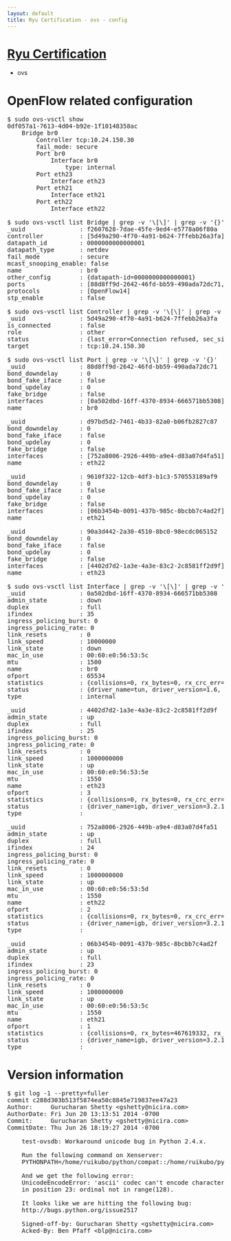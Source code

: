 ```yaml
---
layout: default
title: Ryu Certification - ovs - config
---
```

# [Ryu Certification](http://osrg.github.io/ryu/certification.html)
* ovs 

# OpenFlow related configuration
<pre>
$ sudo ovs-vsctl show
0df057a1-7613-4d04-b92e-1f10148358ac
    Bridge br0
        Controller tcp:10.24.150.30
        fail_mode: secure
        Port br0
            Interface br0
                type: internal
        Port eth23
            Interface eth23
        Port eth21
            Interface eth21
        Port eth22
            Interface eth22

$ sudo ovs-vsctl list Bridge | grep -v '\[\]' | grep -v '{}'
_uuid               : f2607628-7dae-45fe-9ed4-e5778a06f80a
controller          : [5d49a290-4f70-4a91-b624-7ffebb26a3fa]
datapath_id         : 0000000000000001
datapath_type       : netdev
fail_mode           : secure
mcast_snooping_enable: false
name                : br0
other_config        : {datapath-id=0000000000000001}
ports               : [88d8ff9d-2642-46fd-bb59-490ada72dc71, 90a3d442-2a30-4510-8bc0-98ecdc065152, 9610f322-12cb-4df3-b1c3-570553189af9, d97bd5d2-7461-4b33-82a0-b06fb2827c87]
protocols           : [OpenFlow14]
stp_enable          : false

$ sudo ovs-vsctl list Controller | grep -v '\[\]' | grep -v '{}'
_uuid               : 5d49a290-4f70-4a91-b624-7ffebb26a3fa
is_connected        : false
role                : other
status              : {last_error=Connection refused, sec_since_connect=647, sec_since_disconnect=3, state=BACKOFF}
target              : tcp:10.24.150.30

$ sudo ovs-vsctl list Port | grep -v '\[\]' | grep -v '{}'
_uuid               : 88d8ff9d-2642-46fd-bb59-490ada72dc71
bond_downdelay      : 0
bond_fake_iface     : false
bond_updelay        : 0
fake_bridge         : false
interfaces          : [0a502dbd-16ff-4370-8934-666571bb5308]
name                : br0

_uuid               : d97bd5d2-7461-4b33-82a0-b06fb2827c87
bond_downdelay      : 0
bond_fake_iface     : false
bond_updelay        : 0
fake_bridge         : false
interfaces          : [752a8006-2926-449b-a9e4-d83a07d4fa51]
name                : eth22

_uuid               : 9610f322-12cb-4df3-b1c3-570553189af9
bond_downdelay      : 0
bond_fake_iface     : false
bond_updelay        : 0
fake_bridge         : false
interfaces          : [06b3454b-0091-437b-985c-8bcbb7c4ad2f]
name                : eth21

_uuid               : 90a3d442-2a30-4510-8bc0-98ecdc065152
bond_downdelay      : 0
bond_fake_iface     : false
bond_updelay        : 0
fake_bridge         : false
interfaces          : [4402d7d2-1a3e-4a3e-83c2-2c8581ff2d9f]
name                : eth23

$ sudo ovs-vsctl list Interface | grep -v '\[\]' | grep -v '{}'
_uuid               : 0a502dbd-16ff-4370-8934-666571bb5308
admin_state         : down
duplex              : full
ifindex             : 35
ingress_policing_burst: 0
ingress_policing_rate: 0
link_resets         : 0
link_speed          : 10000000
link_state          : down
mac_in_use          : 00:60:e0:56:53:5c
mtu                 : 1500
name                : br0
ofport              : 65534
statistics          : {collisions=0, rx_bytes=0, rx_crc_err=0, rx_dropped=0, rx_errors=0, rx_frame_err=0, rx_over_err=0, rx_packets=0, tx_bytes=0, tx_dropped=0, tx_errors=0, tx_packets=0}
status              : {driver_name=tun, driver_version=1.6, firmware_version=N/A}
type                : internal

_uuid               : 4402d7d2-1a3e-4a3e-83c2-2c8581ff2d9f
admin_state         : up
duplex              : full
ifindex             : 25
ingress_policing_burst: 0
ingress_policing_rate: 0
link_resets         : 0
link_speed          : 1000000000
link_state          : up
mac_in_use          : 00:60:e0:56:53:5e
mtu                 : 1550
name                : eth23
ofport              : 3
statistics          : {collisions=0, rx_bytes=0, rx_crc_err=0, rx_dropped=0, rx_errors=0, rx_frame_err=0, rx_over_err=0, rx_packets=0, tx_bytes=397455116, tx_dropped=0, tx_errors=0, tx_packets=265115}
status              : {driver_name=igb, driver_version=3.2.10-k, firmware_version=2.10-9}
type                : 

_uuid               : 752a8006-2926-449b-a9e4-d83a07d4fa51
admin_state         : up
duplex              : full
ifindex             : 24
ingress_policing_burst: 0
ingress_policing_rate: 0
link_resets         : 0
link_speed          : 1000000000
link_state          : up
mac_in_use          : 00:60:e0:56:53:5d
mtu                 : 1550
name                : eth22
ofport              : 2
statistics          : {collisions=0, rx_bytes=0, rx_crc_err=0, rx_dropped=0, rx_errors=0, rx_frame_err=0, rx_over_err=0, rx_packets=0, tx_bytes=163632018, tx_dropped=0, tx_errors=0, tx_packets=110190}
status              : {driver_name=igb, driver_version=3.2.10-k, firmware_version=2.10-9}
type                : 

_uuid               : 06b3454b-0091-437b-985c-8bcbb7c4ad2f
admin_state         : up
duplex              : full
ifindex             : 23
ingress_policing_burst: 0
ingress_policing_rate: 0
link_resets         : 0
link_speed          : 1000000000
link_state          : up
mac_in_use          : 00:60:e0:56:53:5c
mtu                 : 1550
name                : eth21
ofport              : 1
statistics          : {collisions=0, rx_bytes=467619332, rx_crc_err=0, rx_dropped=0, rx_errors=0, rx_frame_err=0, rx_over_err=0, rx_packets=314271, tx_bytes=0, tx_dropped=0, tx_errors=0, tx_packets=0}
status              : {driver_name=igb, driver_version=3.2.10-k, firmware_version=2.10-9}
type                : 
</pre>

# Version information
<pre>
$ git log -1 --pretty=fuller
commit c288d303b513f5874ea50c8845e719837ee47a23
Author:     Gurucharan Shetty &lt;gshetty@nicira.com&gt;
AuthorDate: Fri Jun 20 13:13:51 2014 -0700
Commit:     Gurucharan Shetty &lt;gshetty@nicira.com&gt;
CommitDate: Thu Jun 26 18:19:27 2014 -0700

    test-ovsdb: Workaround unicode bug in Python 2.4.x.
    
    Run the following command on Xenserver:
    PYTHONPATH=/home/ruikubo/python/compat::/home/ruikubo/python python ./tests/test-ovsdb.py     parse-atoms '{&quot;type&quot;: &quot;string&quot;, &quot;minLength&quot;: 2}'        '[&quot;&quot;]'     '[&quot;a&quot;]'     '[&quot;ab&quot;]'     '[&quot;abc&quot;]'     '[&quot;\ud834\udd1e&quot;]'
    
    And we get the following error:
    UnicodeEncodeError: 'ascii' codec can't encode character u'\U0001d11e'
    in position 23: ordinal not in range&#40;128&#41;.
    
    It looks like we are hitting the following bug:
    http://bugs.python.org/issue2517
    
    Signed-off-by: Gurucharan Shetty &lt;gshetty@nicira.com&gt;
    Acked-By: Ben Pfaff &lt;blp@nicira.com&gt;
</pre>
